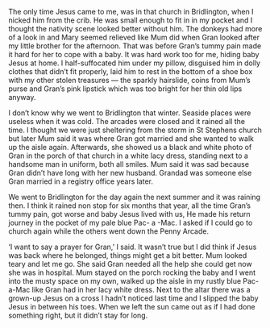 The only time Jesus came to me, was in that church in Bridlington, when I nicked him from the crib. He was small enough to fit in in my pocket and I thought the nativity scene looked better without him. The donkeys had more of a look in and Mary seemed relieved like Mum did when Gran looked after my little brother for the afternoon. That was before Gran’s tummy pain made it hard for her to cope with a baby. It was hard work too for me, hiding baby Jesus at home. I half-suffocated him under my pillow, disguised him in dolly clothes that didn’t fit properly, laid him to rest in the bottom of a shoe box with my other stolen treasures — the sparkly hairslide, coins from Mum’s purse and Gran’s pink lipstick which was too bright for her thin old lips anyway.

I don’t know why we went to Bridlington that winter. Seaside places were useless when it was cold. The arcades were closed and it rained all the time. I thought we were just sheltering from the storm in St Stephens church but later Mum said it was where Gran got married and she wanted to walk up the aisle again. Afterwards, she showed us a black and white photo of Gran in the porch of that church in a white lacy dress, standing next to a handsome man in uniform, both all smiles. Mum said it was sad because Gran didn’t have long with her new husband.  Grandad was someone else Gran married in a registry office years later.

We went to Bridlington for the day again the next summer and it was raining then. I think it rained non stop for six months that year, all the time Gran’s tummy pain, got worse and baby Jesus lived with us, He made his return journey in the pocket of my pale blue Pac- a -Mac. I asked if I could go to church again while the others went down the Penny Arcade.

‘I want to say a prayer for Gran,’ I said. It wasn’t true but I did think if Jesus was back where he belonged, things might get a bit better. Mum looked teary and let me go. She said Gran needed all the help she could get now she was in hospital. Mum stayed on the porch rocking the baby and I went into the musty space on my own, walked up the aisle in my rustly blue Pac-a-Mac like Gran had in her lacy white dress. Next to the altar there was a grown-up Jesus on a cross I hadn’t noticed last time and I slipped the baby Jesus in between his toes. When we left the sun came out as if I had done something right, but it didn’t stay for long.